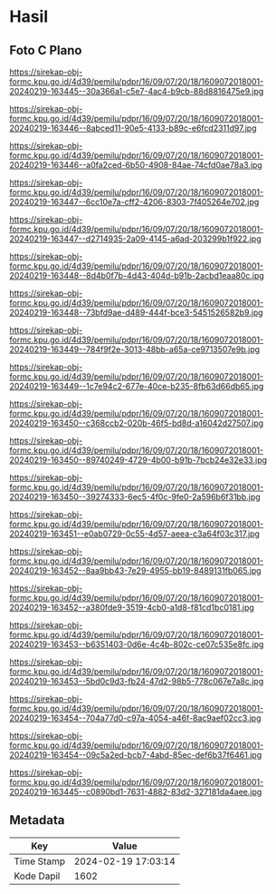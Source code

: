 # Hasil

## Foto C Plano

https://sirekap-obj-formc.kpu.go.id/4d39/pemilu/pdpr/16/09/07/20/18/1609072018001-20240219-163445--30a366a1-c5e7-4ac4-b9cb-88d8816475e9.jpg

https://sirekap-obj-formc.kpu.go.id/4d39/pemilu/pdpr/16/09/07/20/18/1609072018001-20240219-163446--8abced11-90e5-4133-b89c-e6fcd2311d97.jpg

https://sirekap-obj-formc.kpu.go.id/4d39/pemilu/pdpr/16/09/07/20/18/1609072018001-20240219-163446--a0fa2ced-6b50-4908-84ae-74cfd0ae78a3.jpg

https://sirekap-obj-formc.kpu.go.id/4d39/pemilu/pdpr/16/09/07/20/18/1609072018001-20240219-163447--6cc10e7a-cff2-4206-8303-7f405264e702.jpg

https://sirekap-obj-formc.kpu.go.id/4d39/pemilu/pdpr/16/09/07/20/18/1609072018001-20240219-163447--d2714935-2a09-4145-a6ad-203299b1f922.jpg

https://sirekap-obj-formc.kpu.go.id/4d39/pemilu/pdpr/16/09/07/20/18/1609072018001-20240219-163448--8d4b0f7b-4d43-404d-b91b-2acbd1eaa80c.jpg

https://sirekap-obj-formc.kpu.go.id/4d39/pemilu/pdpr/16/09/07/20/18/1609072018001-20240219-163448--73bfd9ae-d489-444f-bce3-5451526582b9.jpg

https://sirekap-obj-formc.kpu.go.id/4d39/pemilu/pdpr/16/09/07/20/18/1609072018001-20240219-163449--784f9f2e-3013-48bb-a65a-ce9713507e9b.jpg

https://sirekap-obj-formc.kpu.go.id/4d39/pemilu/pdpr/16/09/07/20/18/1609072018001-20240219-163449--1c7e94c2-677e-40ce-b235-8fb63d66db65.jpg

https://sirekap-obj-formc.kpu.go.id/4d39/pemilu/pdpr/16/09/07/20/18/1609072018001-20240219-163450--c368ccb2-020b-46f5-bd8d-a16042d27507.jpg

https://sirekap-obj-formc.kpu.go.id/4d39/pemilu/pdpr/16/09/07/20/18/1609072018001-20240219-163450--89740249-4729-4b00-b91b-7bcb24e32e33.jpg

https://sirekap-obj-formc.kpu.go.id/4d39/pemilu/pdpr/16/09/07/20/18/1609072018001-20240219-163450--39274333-6ec5-4f0c-9fe0-2a596b6f31bb.jpg

https://sirekap-obj-formc.kpu.go.id/4d39/pemilu/pdpr/16/09/07/20/18/1609072018001-20240219-163451--e0ab0729-0c55-4d57-aeea-c3a64f03c317.jpg

https://sirekap-obj-formc.kpu.go.id/4d39/pemilu/pdpr/16/09/07/20/18/1609072018001-20240219-163452--8aa9bb43-7e29-4955-bb19-8489131fb065.jpg

https://sirekap-obj-formc.kpu.go.id/4d39/pemilu/pdpr/16/09/07/20/18/1609072018001-20240219-163452--a380fde9-3519-4cb0-a1d8-f81cd1bc0181.jpg

https://sirekap-obj-formc.kpu.go.id/4d39/pemilu/pdpr/16/09/07/20/18/1609072018001-20240219-163453--b6351403-0d6e-4c4b-802c-ce07c535e8fc.jpg

https://sirekap-obj-formc.kpu.go.id/4d39/pemilu/pdpr/16/09/07/20/18/1609072018001-20240219-163453--5bd0c9d3-fb24-47d2-98b5-778c067e7a8c.jpg

https://sirekap-obj-formc.kpu.go.id/4d39/pemilu/pdpr/16/09/07/20/18/1609072018001-20240219-163454--704a77d0-c97a-4054-a46f-8ac9aef02cc3.jpg

https://sirekap-obj-formc.kpu.go.id/4d39/pemilu/pdpr/16/09/07/20/18/1609072018001-20240219-163454--09c5a2ed-bcb7-4abd-85ec-def6b37f6461.jpg

https://sirekap-obj-formc.kpu.go.id/4d39/pemilu/pdpr/16/09/07/20/18/1609072018001-20240219-163445--c0890bd1-7631-4882-83d2-327181da4aee.jpg


## Metadata

| Key        | Value               |
| ---------- | ------------------- |
| Time Stamp | 2024-02-19 17:03:14 |
| Kode Dapil | 1602                |



